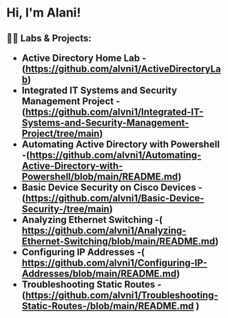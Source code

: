 <h1>Hi, I'm Alani! 

<h2>👨‍💻 Labs & Projects:

- <b>Active Directory Home Lab</b>
  -(https://github.com/alvni1/ActiveDirectoryLab)
- <b>Integrated IT Systems and Security Management Project 
  -(https://github.com/alvni1/Integrated-IT-Systems-and-Security-Management-Project/tree/main)
- <b>Automating Active Directory with Powershell</b>
  -(https://github.com/alvni1/Automating-Active-Directory-with-Powershell/blob/main/README.md)
- <b>Basic Device Security on Cisco Devices</b>
   -(https://github.com/alvni1/Basic-Device-Security-/tree/main)
- <b>Analyzing Ethernet Switching</b>
   -( https://github.com/alvni1/Analyzing-Ethernet-Switching/blob/main/README.md)
- <b>Configuring IP Addresses</b>
   -( https://github.com/alvni1/Configuring-IP-Addresses/blob/main/README.md)
- <b>Troubleshooting Static Routes</b>
   -(https://github.com/alvni1/Troubleshooting-Static-Routes-/blob/main/README.md )

<!--
**joshmadakor1/joshmadakor1** is a ✨ _special_ ✨ repository because its `README.md` (this file) appears on your GitHub profile
Here are some ideas to get you started:

- 🔭 I’m currently working on ...
- 🌱 I’m currently learning ...
- 👯 I’m looking to collaborate on ...
- 🤔 I’m looking for help with ...
- 💬 Ask me about ...
- 📫 How to reach me: ...
- 😄 Pronouns: ...
- ⚡ Fun fact: ...
-->
